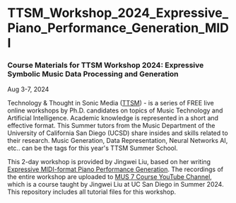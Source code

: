 # TTSM_Workshop_2024_Expressive_Piano_Performance_Generation_MIDI
### Course Materials for TTSM Workshop 2024: Expressive Symbolic Music Data Processing and Generation

Aug 3-7, 2024

Technology & Thought in Sonic Media ([TTSM](https://ttsm.link/)) - is a series of FREE live online workshops by Ph.D. candidates on topics of Music Technology and Artificial Intelligence. Academic knowledge is represented in a short and effective format. This Summer tutors from the Music Department of the University of California San Diego (UCSD) share insides and skills related to their research. Music Generation, Data Representation, Neural Networks AI, etc.. can be the tags for this year's TTSM Summer School.

This 2-day workshop is provided by Jingwei Liu, based on her writing [Expressive MIDI-format Piano Performance Generation](https://arxiv.org/abs/2408.00900#). The recordings of the entire workshop are uploaded to [MUS 7 Course YouTube Channel](https://www.youtube.com/playlist?list=PLWSd-mlbNCAXXSg5u2jkwQE0DrB_ZX5mU), which is a course taught by Jingwei Liu at UC San Diego in Summer 2024. This repository includes all tutorial files for this workshop.
